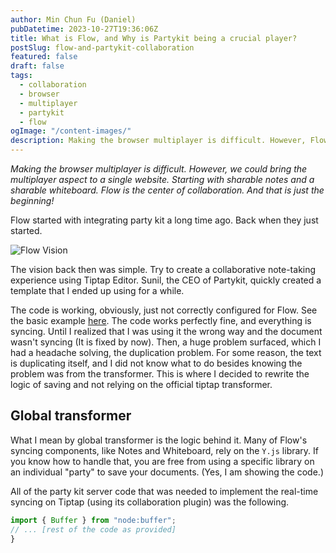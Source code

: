```yaml
---
author: Min Chun Fu (Daniel)
pubDatetime: 2023-10-27T19:36:06Z
title: What is Flow, and Why is Partykit being a crucial player?
postSlug: flow-and-partykit-collaboration
featured: false
draft: false
tags:
  - collaboration
  - browser
  - multiplayer
  - partykit
  - flow
ogImage: "/content-images/"
description: Making the browser multiplayer is difficult. However, Flow and Partykit's collaboration brings multiplayer to a single website.
---
```


_Making the browser multiplayer is difficult. However, we could bring the multiplayer aspect to a single website. Starting with sharable notes and a sharable whiteboard. Flow is the center of collaboration. And that is just the beginning!_

Flow started with integrating party kit a long time ago. Back when they just started.

![Flow Vision](https://flow-notes.s3.amazonaws.com/7675f6a2-0bdb-417f-ac00-9f4f2c2a5c96-rfe.png)

The vision back then was simple. Try to create a collaborative note-taking experience using Tiptap Editor. Sunil, the CEO of Partykit, quickly created a template that I ended up using for a while.

The code is working, obviously, just not correctly configured for Flow. See the basic example [here](https://github.com/partykit/partykit-text-editor-example/blob/main/src/main.ts). The code works perfectly fine, and everything is syncing. Until I realized that I was using it the wrong way and the document wasn't syncing (It is fixed by now). Then, a huge problem surfaced, which I had a headache solving, the duplication problem. For some reason, the text is duplicating itself, and I did not know what to do besides knowing the problem was from the transformer. This is where I decided to rewrite the logic of saving and not relying on the official tiptap transformer.

## Global transformer

What I mean by global transformer is the logic behind it. Many of Flow's syncing components, like Notes and Whiteboard, rely on the `Y.js` library. If you know how to handle that, you are free from using a specific library on an individual "party" to save your documents. (Yes, I am showing the code.)

All of the party kit server code that was needed to implement the real-time syncing on Tiptap (using its collaboration plugin) was the following.

```ts
import { Buffer } from "node:buffer";
// ... [rest of the code as provided]
}
